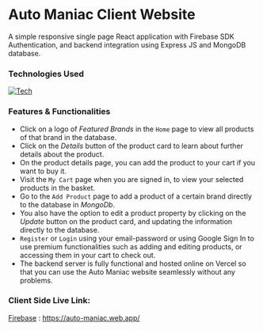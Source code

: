 # Auto Maniac Client Website

A simple responsive single page React application with Firebase SDK Authentication, and backend integration using Express JS and MongoDB database.

### Technologies Used

[![Tech](https://skillicons.dev/icons?i=js,react,tailwind,firebase,nodejs,express,mongodb&theme=dark)](https://skillicons.dev)

### Features & Functionalities

- Click on a logo of _Featured Brands_ in the `Home` page to view all products of that brand in the database.
- Click on the _Details_ button of the product card to learn about further details about the product.
- On the product details page, you can add the product to your cart if you want to buy it.
- Visit the `My Cart` page when you are signed in, to view your selected products in the basket.
- Go to the `Add Product` page to add a product of a certain brand directly to the database in _MongoDb_.
- You also have the option to edit a product property by clicking on the _Update_ button on the product card, and updating the information directly to the database.
- `Register` or `Login` using your email-password or using Google Sign In to use premium functionalities such as adding and editing products, or accessing them in your cart to check out.
- The backend server is fully functional and hosted online on Vercel so that you can use the Auto Maniac website seamlessly without any problems.

### Client Side Live Link:

[Firebase](https://auto-maniac.web.app/) : https://auto-maniac.web.app/
